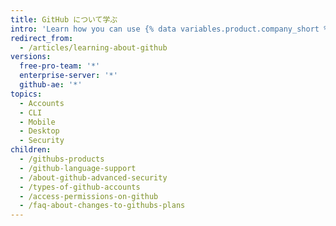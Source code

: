 ```yaml
---
title: GitHub について学ぶ
intro: 'Learn how you can use {% data variables.product.company_short %} products to improve your software management process and collaborate with other people.'
redirect_from:
  - /articles/learning-about-github
versions:
  free-pro-team: '*'
  enterprise-server: '*'
  github-ae: '*'
topics:
  - Accounts
  - CLI
  - Mobile
  - Desktop
  - Security
children:
  - /githubs-products
  - /github-language-support
  - /about-github-advanced-security
  - /types-of-github-accounts
  - /access-permissions-on-github
  - /faq-about-changes-to-githubs-plans
---
```


